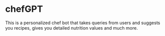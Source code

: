 # chefGPT
This is a personalized chef bot that takes queries from users and suggests you recipes, gives you detailed nutrition values and much more.

